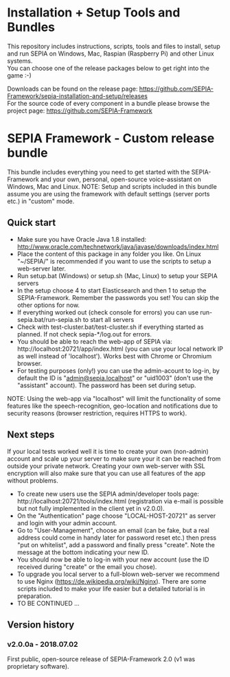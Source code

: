 # Installation + Setup Tools and Bundles

This repository includes instructions, scripts, tools and files to install, setup and run SEPIA on Windows, Mac, Raspian (Raspberry Pi) and other Linux systems.  
You can choose one of the release packages below to get right into the game :-)  

Downloads can be found on the release page: https://github.com/SEPIA-Framework/sepia-installation-and-setup/releases  
For the source code of every component in a bundle please browse the project page: https://github.com/SEPIA-Framework

# SEPIA Framework - Custom release bundle

This bundle includes everything you need to get started with the SEPIA-Framework and your own, personal, open-source voice-assistant on Windows, Mac and Linux.
NOTE: Setup and scripts included in this bundle assume you are using the framework with default settings (server ports etc.) in "custom" mode.

## Quick start

* Make sure you have Oracle Java 1.8 installed: http://www.oracle.com/technetwork/java/javase/downloads/index.html
* Place the content of this package in any folder you like. On Linux "~/SEPIA/" is recommended if you want to use the scripts to setup a web-server later.
* Run setup.bat (Windows) or setup.sh (Mac, Linux) to setup your SEPIA servers
* In the setup choose 4 to start Elasticsearch and then 1 to setup the SEPIA-Framework. Remember the passwords you set! You can skip the other options for now.
* If everything worked out (check console for errors) you can use run-sepia.bat/run-sepia.sh to start all servers
* Check with test-cluster.bat/test-cluster.sh if everything started as planned. If not check sepia-*/log.out for errors.
* You should be able to reach the web-app of SEPIA via: http://localhost:20721/app/index.html (you can use your local network IP as well instead of 'localhost'). Works best with Chrome or Chromium browser.
* For testing purposes (only!) you can use the admin-acount to log-in, by default the ID is "admin@sepia.localhost" or "uid1003" (don't use the "assistant" account). The password has been set during setup.

NOTE: Using the web-app via "localhost" will limit the functionality of some features like the speech-recognition, geo-location and notifications due to security reasons (browser restriction, requires HTTPS to work).

## Next steps

If your local tests worked well it is time to create your own (non-admin) account and scale up your server to make sure your it can be reached from outside your private network.
Creating your own web-server with SSL encryption will also make sure that you can use all features of the app without problems.

* To create new users use the SEPIA admin/developer tools page: http://localhost:20721/tools/index.html (registration via e-mail is possible but not fully implemented in the client yet in v2.0.0).
* On the "Authentication" page choose "LOCAL-HOST-20721" as server and login with your admin account.
* Go to "User-Management", choose an email (can be fake, but a real address could come in handy later for password reset etc.) then press "put on whitelist", add a password and finally press "create". Note the message at the bottom indicating your new ID.
* You should now be able to log-in with your new account (use the ID received during "create" or the email you chose).
* To upgrade you local server to a full-blown web-server we recommend to use Nginx (https://de.wikipedia.org/wiki/Nginx). There are some scripts included to make your life easier but a detailed tutorial is in preparation.
* TO BE CONTINUED ...

## Version history

### v2.0.0a - 2018.07.02

First public, open-source release of SEPIA-Framework 2.0 (v1 was proprietary software).
